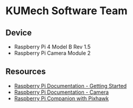 # KUMech Software Team

## Device

- Raspberry Pi 4 Model B Rev 1.5
- Raspberry Pi Camera Module 2

## Resources

- [Raspberry Pi Documentation - Getting Started](https://www.raspberrypi.com/documentation/computers/getting-started.html)
- [Raspberry Pi Documentation - Camera](https://www.raspberrypi.com/documentation/accessories/camera.html)
- [Raspberry Pi Companion with Pixhawk](https://docs.px4.io/main/en/companion_computer/pixhawk_rpi.html)

